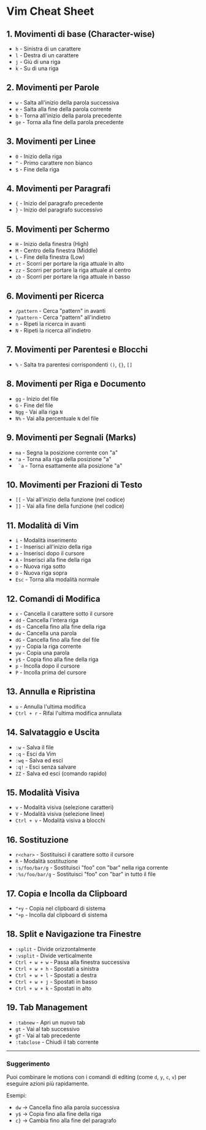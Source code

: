 # Vim Cheat Sheet

## 1. Movimenti di base (Character-wise)
- `h` - Sinistra di un carattere
- `l` - Destra di un carattere
- `j` - Giù di una riga
- `k` - Su di una riga

## 2. Movimenti per Parole
- `w` - Salta all'inizio della parola successiva
- `e` - Salta alla fine della parola corrente
- `b` - Torna all'inizio della parola precedente
- `ge` - Torna alla fine della parola precedente

## 3. Movimenti per Linee
- `0` - Inizio della riga
- `^` - Primo carattere non bianco
- `$` - Fine della riga

## 4. Movimenti per Paragrafi
- `{` - Inizio del paragrafo precedente
- `}` - Inizio del paragrafo successivo

## 5. Movimenti per Schermo
- `H` - Inizio della finestra (High)
- `M` - Centro della finestra (Middle)
- `L` - Fine della finestra (Low)
- `zt` - Scorri per portare la riga attuale in alto
- `zz` - Scorri per portare la riga attuale al centro
- `zb` - Scorri per portare la riga attuale in basso

## 6. Movimenti per Ricerca
- `/pattern` - Cerca "pattern" in avanti
- `?pattern` - Cerca "pattern" all'indietro
- `n` - Ripeti la ricerca in avanti
- `N` - Ripeti la ricerca all'indietro

## 7. Movimenti per Parentesi e Blocchi
- `%` - Salta tra parentesi corrispondenti `()`, `{}`, `[]`

## 8. Movimenti per Riga e Documento
- `gg` - Inizio del file
- `G` - Fine del file
- `Ngg` - Vai alla riga `N`
- `N%` - Vai alla percentuale `N` del file

## 9. Movimenti per Segnali (Marks)
- `ma` - Segna la posizione corrente con "a"
- `'a` - Torna alla riga della posizione "a"
- `` `a`` - Torna esattamente alla posizione "a"

## 10. Movimenti per Frazioni di Testo
- `[[` - Vai all'inizio della funzione (nel codice)
- `]]` - Vai alla fine della funzione (nel codice)

## 11. Modalità di Vim
- `i` - Modalità inserimento
- `I` - Inserisci all'inizio della riga
- `a` - Inserisci dopo il cursore
- `A` - Inserisci alla fine della riga
- `o` - Nuova riga sotto
- `O` - Nuova riga sopra
- `Esc` - Torna alla modalità normale

## 12. Comandi di Modifica
- `x` - Cancella il carattere sotto il cursore
- `dd` - Cancella l'intera riga
- `d$` - Cancella fino alla fine della riga
- `dw` - Cancella una parola
- `dG` - Cancella fino alla fine del file
- `yy` - Copia la riga corrente
- `yw` - Copia una parola
- `y$` - Copia fino alla fine della riga
- `p` - Incolla dopo il cursore
- `P` - Incolla prima del cursore

## 13. Annulla e Ripristina
- `u` - Annulla l'ultima modifica
- `Ctrl + r` - Rifai l'ultima modifica annullata

## 14. Salvataggio e Uscita
- `:w` - Salva il file
- `:q` - Esci da Vim
- `:wq` - Salva ed esci
- `:q!` - Esci senza salvare
- `ZZ` - Salva ed esci (comando rapido)

## 15. Modalità Visiva
- `v` - Modalità visiva (selezione caratteri)
- `V` - Modalità visiva (selezione linee)
- `Ctrl + v` - Modalità visiva a blocchi

## 16. Sostituzione
- `r<char>` - Sostituisci il carattere sotto il cursore
- `R` - Modalità sostituzione
- `:s/foo/bar/g` - Sostituisci "foo" con "bar" nella riga corrente
- `:%s/foo/bar/g` - Sostituisci "foo" con "bar" in tutto il file

## 17. Copia e Incolla da Clipboard
- `"+y` - Copia nel clipboard di sistema
- `"+p` - Incolla dal clipboard di sistema

## 18. Split e Navigazione tra Finestre
- `:split` - Divide orizzontalmente
- `:vsplit` - Divide verticalmente
- `Ctrl + w + w` - Passa alla finestra successiva
- `Ctrl + w + h` - Spostati a sinistra
- `Ctrl + w + l` - Spostati a destra
- `Ctrl + w + j` - Spostati in basso
- `Ctrl + w + k` - Spostati in alto

## 19. Tab Management
- `:tabnew` - Apri un nuovo tab
- `gt` - Vai al tab successivo
- `gT` - Vai al tab precedente
- `:tabclose` - Chiudi il tab corrente

---

### **Suggerimento**
Puoi combinare le motions con i comandi di editing (come `d`, `y`, `c`, `v`) per eseguire azioni più rapidamente.

Esempi:
- `dw` → Cancella fino alla parola successiva
- `y$` → Copia fino alla fine della riga
- `c}` → Cambia fino alla fine del paragrafo


